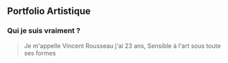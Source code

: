 ## Portfolio Artistique

### Qui je suis vraiment ?

> Je m'appelle Vincent Rousseau j'ai 23 ans,
> Sensible à l'art sous toute ses formes


### 
